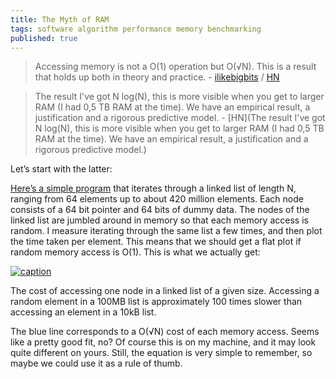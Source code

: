 ```yaml
---
title: The Myth of RAM
tags: software algorithm performance memory benchmarking
published: true
---
```

> Accessing memory is not a O(1) operation but O(√N). This is a result that holds up both in theory and practice. -  [ilikebigbits](http://www.ilikebigbits.com/blog/2014/4/21/the-myth-of-ram-part-i) / [HN](https://news.ycombinator.com/item?id=12383012)

> The result I've got N log(N), this is more visible when you get to larger RAM (I had 0,5 TB RAM at the time). We have an empirical result, a justification and a rigorous predictive model. - [HN](The result I've got N log(N), this is more visible when you get to larger RAM (I had 0,5 TB RAM at the time). We have an empirical result, a justification and a rigorous predictive model.)

Let’s start with the latter:
 
[Here’s a simple program](https://github.com/emilk/ram_bench) that iterates through a linked list of length N, ranging from 64 elements up to about 420 million elements. Each node consists of a 64 bit pointer and 64 bits of dummy data. The nodes of the linked list are jumbled around in memory so that each memory access is random. I measure iterating through the same list a few times, and then plot the time taken per element. This means that we should get a flat plot if random memory access is O(1). This is what we actually get:

[![caption](https://static1.squarespace.com/static/5354e693e4b066e96f71ee36/t/5354ed41e4b0a5b6402475c7/1398074690302/?format=1500w)]()

The cost of accessing one node in a linked list of a given size. Accessing a random element in a 100MB list is approximately 100 times slower than accessing an element in a 10kB list.

The blue line corresponds to a O(√N) cost of each memory access. Seems like a pretty good fit, no? Of course this is on my machine, and it may look quite different on yours. Still, the equation is very simple to remember, so maybe we could use it as a rule of thumb.
